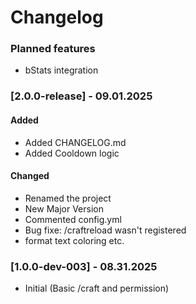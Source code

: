 # Changelog

### Planned features
- bStats integration

### [2.0.0-release] - 09.01.2025

#### Added
- Added CHANGELOG.md
- Added Cooldown logic

#### Changed
- Renamed the project
- New Major Version
- Commented config.yml
- Bug fixe: /craftreload wasn't registered
- format text coloring etc.



### [1.0.0-dev-003] - 08.31.2025
- Initial (Basic /craft and permission)